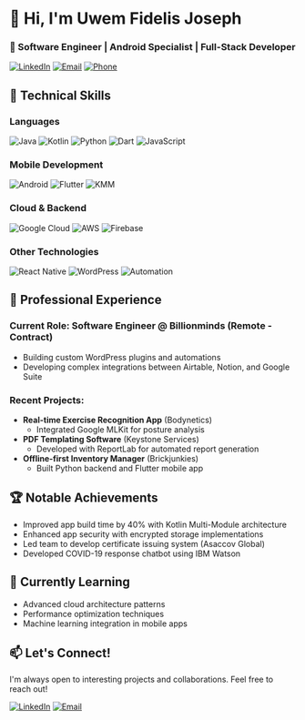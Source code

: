 # 👋 Hi, I'm Uwem Fidelis Joseph
### 🚀 Software Engineer | Android Specialist | Full-Stack Developer

[![LinkedIn](https://img.shields.io/badge/LinkedIn-Connect-blue?style=flat&logo=linkedin)](https://www.linkedin.com/in/fidelis-joseph-uwem/)
[![Email](https://img.shields.io/badge/Email-Contact%20Me-red?style=flat&logo=gmail)](mailto:Josephfidelis7@gmail.com)
[![Phone](https://img.shields.io/badge/Phone-%2B2347065850167-green?style=flat&logo=whatsapp)](tel:+2347065850167)

## 🔧 Technical Skills

### Languages
![Java](https://img.shields.io/badge/Java-Expert-orange)
![Kotlin](https://img.shields.io/badge/Kotlin-Expert-purple)
![Python](https://img.shields.io/badge/Python-Advanced-blue)
![Dart](https://img.shields.io/badge/Dart-Intermediate-teal)
![JavaScript](https://img.shields.io/badge/JavaScript-Intermediate-yellow)

### Mobile Development
![Android](https://img.shields.io/badge/Android_Native-Expert-green)
![Flutter](https://img.shields.io/badge/Flutter-Advanced-blue)
![KMM](https://img.shields.io/badge/KMM_(Kotlin_Multiplatform)-Intermediate-purple)

### Cloud & Backend
![Google Cloud](https://img.shields.io/badge/Google_Cloud-Intermediate-blue)
![AWS](https://img.shields.io/badge/AWS-Intermediate-orange)
![Firebase](https://img.shields.io/badge/Firebase-Expert-yellow)

### Other Technologies
![React Native](https://img.shields.io/badge/React_Native-Intermediate-blue)
![WordPress](https://img.shields.io/badge/WordPress_Custom_Plugins-Advanced-blueviolet)
![Automation](https://img.shields.io/badge/Process_Automation-Advanced-success)

## 💼 Professional Experience

### Current Role: Software Engineer @ Billionminds (Remote - Contract)
- Building custom WordPress plugins and automations
- Developing complex integrations between Airtable, Notion, and Google Suite

### Recent Projects:
- **Real-time Exercise Recognition App** (Bodynetics)
  - Integrated Google MLKit for posture analysis
- **PDF Templating Software** (Keystone Services)
  - Developed with ReportLab for automated report generation
- **Offline-first Inventory Manager** (Brickjunkies)
  - Built Python backend and Flutter mobile app

## 🏆 Notable Achievements
- Improved app build time by 40% with Kotlin Multi-Module architecture
- Enhanced app security with encrypted storage implementations
- Led team to develop certificate issuing system (Asaccov Global)
- Developed COVID-19 response chatbot using IBM Watson

## 🌱 Currently Learning
- Advanced cloud architecture patterns
- Performance optimization techniques
- Machine learning integration in mobile apps

## 📫 Let's Connect!
I'm always open to interesting projects and collaborations. Feel free to reach out!

[![LinkedIn](https://img.shields.io/badge/LinkedIn-Connect-blue?style=for-the-badge&logo=linkedin)](https://www.linkedin.com/in/fidelis-joseph-uwem/)
[![Email](https://img.shields.io/badge/Email-Contact%20Me-red?style=for-the-badge&logo=gmail)](mailto:Josephfidelis7@gmail.com)
